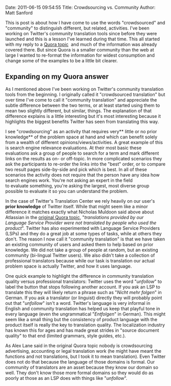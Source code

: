 Date: 2011-06-15 09:54:55
Title: Crowdsourcing vs. Community
Author: Matt Sanford

This is post is about how I have come to use the words "crowdsourced" and
"community" to distinguish different, but related, activities. I've been
working on Twitter's community translation tools since before they were
launched and this is a lesson I've learned during that time. This all started
with my reply to a [Quora topic](http://www.quora.com/What-key-benefits-did-Twitter-and-Facebook-uncover-in-crowdsourcing-their-translations)  and much of
the information was already covered there. But since Quora is a smaller
community than the web at large I wanted to re-format the information for
widest consumption and change some of the examples to be a little bit clearer.

## Expanding on my Quora answer

As I mentioned above I've been working on Twitter's community translation
tools from the beginning. I originally called it "crowdsourced translation"
but over time I've come to call it "community translation" and appreciate the
subtle difference between the two terms, or at least started using them to
mean two slightly different, but similar, things. The explanation of that
difference explains is a little interesting but it's most interesting because
it highlights the biggest benefits Twitter has seen from translating this way.

I see "crowdsourcing" as an activity that requires very** little or no prior
knowledge** of the problem space at hand and which can benefit solely from a
wealth of different opinions/views/activities. A great example of this is
search engine relevance evaluations. At their most basic these evaluations ask
a group of people to search for a term and mark different links on the results
as on- or off-topic. In more complicated scenarios they ask the participants
to re-order the links into the "best" order, or to compare two result pages
side-by-side and pick which is best. In all of these scenarios the activity
does not require that the person have any idea how search engines work. You're
not asking an expert in the field to evaluate something, you're asking the
largest, most diverse group possible to evaluate it so you can understand the
problem.

In the case of Twitter's Translation Center we rely heavily on our user's
**prior knowledge** of Twitter itself. While that might seem like a minor
difference it matches exactly what Nicholas Muldoon said above about Atlassian
in the [original Quora topic](http://www.quora.com/What-key-benefits-did-Twitter-and-Facebook-uncover-in-crowdsourcing-their-translations), "_translations provided by our Language Service Provider were not translated
by people who used the product_". Twitter has also experimented with Language
Service Providers (LSPs) and they do a great job at some types of tasks, while
at others they don't. The reason I now call it "community translation" is that
we have taken an existing community of users and asked them to help based on
prior knowledge. We did not take a group of people at random, but an existing
community (bi-lingual Twitter users). We also didn't take a collection of
professional translators because while our task is translation our actual
problem space is actually Twitter, and how it uses language.

One quick example to highlight the difference in community translation quality
versus professional translators: Twitter uses the word "_unfollow_" to label
the button that stops following another account. If you ask an LSP to
translate this they will likely return a phrase such as "_Nicht mehr folgen_"
in German. If you ask a translator (or linguist) directly they will probably
point out that "_unfollow_" isn't a word. Twitter's language is very informal
in English and community translation has helped us keep that playful tone in
every language (even the ungrammatical "_Entfolgen_" in German). This might
seem like a small thing but the consistency of product language with the
product itself is really the key to translation quality. The localization
industry has known this for ages and has made great strides in "source
document quality" to that end (limited grammars, style guides, etc.).

As Alex Lane said in the original Quora topic nobody is crowdsourcing
advertising, accounting or legal translation work (he might have meant the
functions and not translations, but I took it to mean translation). Even
Twitter does not do that because the language of those domains is formal. Our
community of translators are an asset because they know our domain so well.
They don't know those more formal domains so they would do as poorly at those
as an LSP does with things like "_unfollow_".

